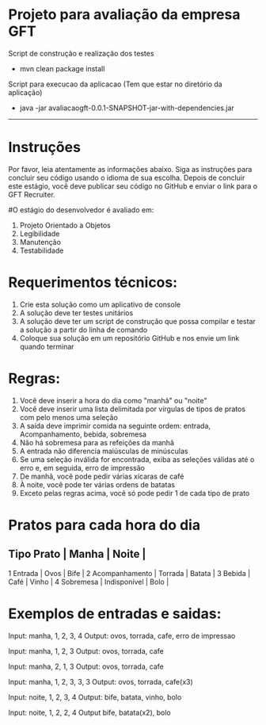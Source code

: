 # Projeto para avaliação da empresa GFT

Script de construção e realização dos testes
 - mvn clean package install
 
Script para execucao da aplicacao (Tem que estar no diretório da aplicação)
 - java -jar avaliacaogft-0.0.1-SNAPSHOT-jar-with-dependencies.jar
 
 
 
 -------------------------------------------
 
# Instruções
Por favor, leia atentamente as informações abaixo. Siga as instruções para concluir seu código usando o idioma de sua escolha. Depois de concluir este estágio, você deve publicar seu código no GitHub e enviar o link para o GFT Recruiter.

#O estágio do desenvolvedor é avaliado em:
1. Projeto Orientado a Objetos
2. Legibilidade
3. Manutenção
4. Testabilidade

# Requerimentos técnicos:
1. Crie esta solução como um aplicativo de console
2. A solução deve ter testes unitários
3. A solução deve ter um script de construção que possa compilar e testar a solução a partir do
linha de comando
4. Coloque sua solução em um repositório GitHub e nos envie um link quando terminar

# Regras:
1. Você deve inserir a hora do dia como "manhã" ou "noite"
2. Você deve inserir uma lista delimitada por vírgulas de tipos de pratos com pelo menos uma seleção
3. A saída deve imprimir comida na seguinte ordem: entrada, Acompanhamento, bebida, sobremesa
4. Não há sobremesa para as refeições da manhã
5. A entrada não diferencia maiúsculas de minúsculas
6. Se uma seleção inválida for encontrada, exiba as seleções válidas até o erro e, em seguida,
erro de impressão
7. De manhã, você pode pedir várias xícaras de café
8. À noite, você pode ter várias ordens de batatas
9. Exceto pelas regras acima, você só pode pedir 1 de cada tipo de prato



# Pratos para cada hora do dia


Tipo Prato        | Manha         | Noite  |
--------------------------------------------
1 Entrada         | Ovos          | Bife   |
2 Acompanhamento  | Torrada       | Batata |
3 Bebida          | Café          | Vinho  |
4 Sobremesa       | Indisponível  | Bolo   |


# Exemplos de entradas e saidas:

Input: manha, 1, 2, 3, 4
Output: ovos, torrada, cafe, erro de impressao

Input: manha, 1, 2, 3
Output: ovos, torrada, cafe

Input: manha, 2, 1, 3
Output: ovos, torrada, cafe

Input: manha, 1, 2, 3, 3, 3
Output: ovos, torrada, cafe(x3)

Input: noite, 1, 2, 3, 4
Output: bife, batata, vinho, bolo

Input: noite, 1, 2, 2, 4
Output bife, batata(x2), bolo
